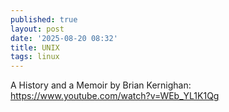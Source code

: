 ```yaml
---
published: true
layout: post
date: '2025-08-20 08:32'
title: UNIX
tags: linux 
---
```

A History and a Memoir by Brian Kernighan:  
<https://www.youtube.com/watch?v=WEb_YL1K1Qg>
